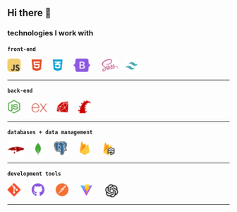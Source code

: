 ## Hi there 👋

<!--
**katieloesch/katieloesch** is a ✨ _special_ ✨ repository because its `README.md` (this file) appears on your GitHub profile.

Here are some ideas to get you started:

- 🔭 I’m currently working on ...
- 🌱 I’m currently learning ...
- 👯 I’m looking to collaborate on ...
- 🤔 I’m looking for help with ...
- 💬 Ask me about ...
- 📫 How to reach me: ...
- 😄 Pronouns: ...
- ⚡ Fun fact: ...
-->

### technologies I work with

**`front-end`**

<img align='left' alt='javascript' height='30px' style='padding-right:25px' src='./assets/icons_skills/javascript_color.svg'/>

<img align='left' alt='html' height='30px' style='padding-right:25px' src='./assets/icons_skills/html_color.svg'/>

<img align='left' alt='css' height='30px' style='padding-right:25px' src='./assets/icons_skills/css_color.svg'/>

<img align='left' alt='bootstrap' height='30px' style='padding-right:25px' src='./assets/icons_skills/bootstrap_color.svg'/>

<img align='left' alt='sass' height='30px' style='padding-right:15px' src='./assets/icons_skills/sass_color.svg'/>

<img align='left' alt='tailwind' height='32px' style='padding-right:15px' src='./assets/icons_skills/tailwind_color.svg'/>

<br><br>

---

**`back-end`**

<img align='left' alt='nodeJS' height='30px' style='padding-right:25px' src='./assets/icons_skills/nodejs_color.svg'/>

<img align='left' alt='express' height='35px' style='padding-right:20px' src='./assets/icons_skills/express_color.svg'/>

<img align='left' alt='ruby' height='30px' style='padding-right:20px' src='./assets/icons_skills/ruby_color.svg'/>

<img align='left' alt='rails' height='30px' style='padding-right:25px' src='./assets/icons_skills/rails_color.svg'/>

<br><br>

---

**`databases + data management`**

<img align='left' alt='mongoose' height='38px' style='padding-right:15px' src='./assets/icons_skills/mongoose_color.svg'/>

<img align='left' alt='mongodb' height='33px' style='padding-right:20px' src='./assets/icons_skills/mongodb_color.svg'/>

<img align='left' alt='postgresql' height='30px' style='padding-right:28px' src='./assets/icons_skills/postgresql_color.svg'/>

<img align='left' alt='firebase' height='30px' style='padding-right:25px' src='./assets/icons_skills/firebase_color.svg'/>

<img align='left' alt='firestore' height='32px' style='padding-right:15px' src='./assets/icons_skills/firestore_color.svg'/>

<br><br>

---

**`development tools`**

<img align='left' alt='git' height='30px' style='padding-right:25px' src='./assets/icons_skills/git_color.svg'/>

<img align='left' alt='github' height='30px' style='padding-right:25px' src='./assets/icons_skills/github_color.svg'/>

<img align='left' alt='postman' height='30px' style='padding-right:25px' src='./assets/icons_skills/postman_color.svg'/>

<img align='left' alt='vite' height='30px' style='padding-right:25px' src='./assets/icons_skills/vite_color.svg'/>

<img align='left' alt='openai' height='35px' style='padding-right:25px' src='./assets/icons_skills/openai_color.svg'/>

<br><br>

---
